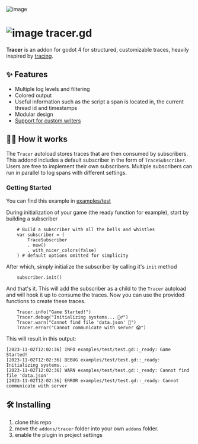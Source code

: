 ![image](https://github.com/wyvernbw/tracer.gd/assets/50150016/d21f8f04-c907-41a5-a1a2-50d020e54190)
# ![image](https://github.com/wyvernbw/tracer.gd/assets/50150016/652804f5-df97-4624-ae21-df08cdb13fb3) tracer.gd
**Tracer** is an addon for godot 4 for structured, customizable traces, heavily inspired by [tracing](https://github.com/tokio-rs/tracing).

## ✨ Features
* Multiple log levels and filtering
* Colored output
* Useful information such as the script a span is located in, the current thread id and timestamps
* Modular design
* [Support for custom writers](https://github.com/wyvernbw/tracer.gd/wiki/Saving-logs-to-a-file)

## 🧙‍♂️ How it works
The `Tracer` autoload stores traces that are then consumed by subscribers. This addond includes a default subscriber in the form of `TraceSubscriber`. Users are free to implement their own subscribers. Multiple subscribers can run in parallel to log spans with different settings. 
### Getting Started
You can find this example in [examples/test](https://github.com/wyvernbw/tracer.gd/tree/main/examples/test)

During initialization of your game (the ready function for example), start by building a subscriber
```gdscript
	# Build a subscriber with all the bells and whistles
	var subscriber = (
		TraceSubscriber
		. new()
		. with_nicer_colors(false)
	) # default options omitted for simplicity
```
After which, simply initialize the subscriber by calling it's `init` method
```gdscript
	subscriber.init()
```
And that's it. This will add the subscriber as a child to the `Tracer` autoload and will hook it up to consume the traces. Now you can use the provided functions to create these traces.
```gdscript
	Tracer.info("Game Started!")
	Tracer.debug("Initializing systems... 🧙‍♂️")
	Tracer.warn("Cannot find file 'data.json' 🤔")
	Tracer.error("Cannot communicate with server 😱")
```
This will result in this output:
```
[2023-11-02T12:02:36] INFO examples/test/test.gd::_ready: Game Started!
[2023-11-02T12:02:36] DEBUG examples/test/test.gd::_ready: Initializing systems...
[2023-11-02T12:02:36] WARN examples/test/test.gd::_ready: Cannot find file 'data.json' 
[2023-11-02T12:02:36] ERROR examples/test/test.gd::_ready: Cannot communicate with server
```

## 🛠️ Installing
1. clone this repo
2. move the `addons/tracer` folder into your own `addons` folder.
3. enable the plugin in project settings
